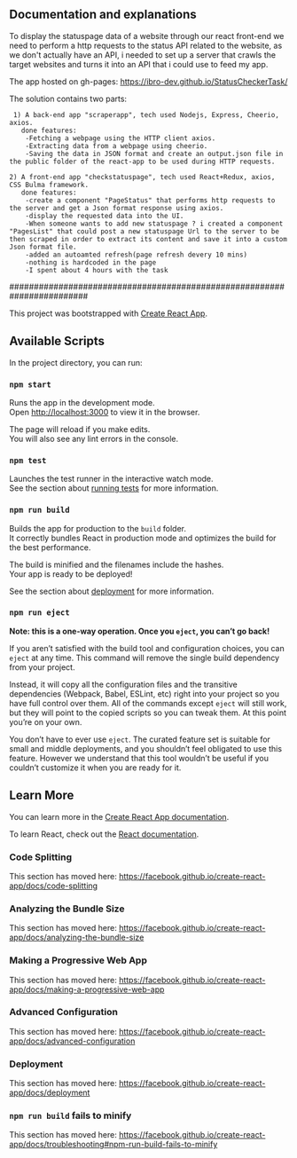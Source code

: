 ## Documentation and explanations 
To display the statuspage data of a website through our react front-end we need to perform a http requests to the status API related to the website, as we don't actually have an API, i needed to set up a server that crawls the target websites and turns it into an API that i could use to feed my app.

The app hosted on gh-pages: https://ibro-dev.github.io/StatusCheckerTask/

The solution contains two parts:

     1) A back-end app "scraperapp", tech used Nodejs, Express, Cheerio, axios.
       done features:
        -Fetching a webpage using the HTTP client axios.
        -Extracting data from a webpage using cheerio.
        -Saving the data in JSON format and create an output.json file in the public folder of the react-app to be used during HTTP requests.
    
    2) A front-end app "checkstatuspage", tech used React+Redux, axios, CSS Bulma framework.
       done features:
        -create a component "PageStatus" that performs http requests to the server and get a Json format response using axios.
        -display the requested data into the UI.
        -When someone wants to add new statuspage ? i created a component "PagesList" that could post a new statuspage Url to the server to be then scraped in order to extract its content and save it into a custom Json format file.
        -added an autoamted refresh(page refresh devery 10 mins)
        -nothing is hardcoded in the page
        -I spent about 4 hours with the task
########################################################################

This project was bootstrapped with [Create React App](https://github.com/facebook/create-react-app).

## Available Scripts

In the project directory, you can run:

### `npm start`

Runs the app in the development mode.<br>
Open [http://localhost:3000](http://localhost:3000) to view it in the browser.

The page will reload if you make edits.<br>
You will also see any lint errors in the console.

### `npm test`

Launches the test runner in the interactive watch mode.<br>
See the section about [running tests](https://facebook.github.io/create-react-app/docs/running-tests) for more information.

### `npm run build`

Builds the app for production to the `build` folder.<br>
It correctly bundles React in production mode and optimizes the build for the best performance.

The build is minified and the filenames include the hashes.<br>
Your app is ready to be deployed!

See the section about [deployment](https://facebook.github.io/create-react-app/docs/deployment) for more information.

### `npm run eject`

**Note: this is a one-way operation. Once you `eject`, you can’t go back!**

If you aren’t satisfied with the build tool and configuration choices, you can `eject` at any time. This command will remove the single build dependency from your project.

Instead, it will copy all the configuration files and the transitive dependencies (Webpack, Babel, ESLint, etc) right into your project so you have full control over them. All of the commands except `eject` will still work, but they will point to the copied scripts so you can tweak them. At this point you’re on your own.

You don’t have to ever use `eject`. The curated feature set is suitable for small and middle deployments, and you shouldn’t feel obligated to use this feature. However we understand that this tool wouldn’t be useful if you couldn’t customize it when you are ready for it.

## Learn More

You can learn more in the [Create React App documentation](https://facebook.github.io/create-react-app/docs/getting-started).

To learn React, check out the [React documentation](https://reactjs.org/).

### Code Splitting

This section has moved here: https://facebook.github.io/create-react-app/docs/code-splitting

### Analyzing the Bundle Size

This section has moved here: https://facebook.github.io/create-react-app/docs/analyzing-the-bundle-size

### Making a Progressive Web App

This section has moved here: https://facebook.github.io/create-react-app/docs/making-a-progressive-web-app

### Advanced Configuration

This section has moved here: https://facebook.github.io/create-react-app/docs/advanced-configuration

### Deployment

This section has moved here: https://facebook.github.io/create-react-app/docs/deployment

### `npm run build` fails to minify

This section has moved here: https://facebook.github.io/create-react-app/docs/troubleshooting#npm-run-build-fails-to-minify
